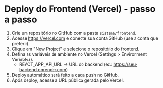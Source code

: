 
# Deploy do Frontend (Vercel) - passo a passo

1. Crie um repositório no GitHub com a pasta `sistema/frontend`.
2. Acesse https://vercel.com e conecte sua conta GitHub (use a conta que preferir).
3. Clique em "New Project" e selecione o repositório do frontend.
4. Defina as variáveis de ambiente no Vercel (Settings > Environment Variables):
   - REACT_APP_API_URL -> URL do backend (ex.: https://seu-backend.onrender.com)
5. Deploy automático será feito a cada push no GitHub.
6. Após deploy, acesse a URL pública gerada pelo Vercel.
